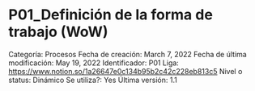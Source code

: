 # P01_Definición de la forma de trabajo (WoW)

Categoría: Procesos
Fecha de creación: March 7, 2022
Fecha de última modificación: May 19, 2022
Identificador: P01
Liga: https://www.notion.so/1a26647e0c134b95b2c42c228eb813c5
Nivel o status: Dinámico
Se utiliza?: Yes
Última versión: 1.1